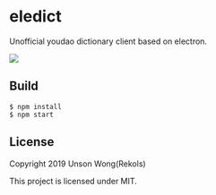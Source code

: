 # eledict

Unofficial youdao dictionary client based on electron.

![](https://github.com/rekols/eledict/blob/master/screenshots/20190618200634ad.png)

## Build

```
$ npm install
$ npm start
```

## License

Copyright 2019 Unson Wong(Rekols)

This project is licensed under MIT.
